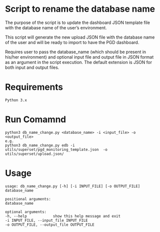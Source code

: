 # Script to rename the database name 

The purpose of the script is to update the dashboard JSON template file with the database name of the user’s environment. 

This script will generate the new upload JSON file with the database name of the user and will be ready to import to have the PGD dashboard.  

Requires user to pass the database_name (which should be present in his/her environment) and optional input file and output file in JSON format as an argument in the script execution. The default extension is JSON for both input and output files. 

# Requirements

    Python 3.x 

# Run Comamnd

    python3 db_name_change.py <database_name> -i <input_file> -o <output_file>
    e.g.
    python3 db_name_change.py edb -i utils/superset/pgd_monitoring_template.json  -o utils/superset/upload.json/
 
# Usage
    usage: db_name_change.py [-h] [-i INPUT_FILE] [-o OUTPUT_FILE] database_name

    positional arguments:
    database_name

    optional arguments:
    -h, --help            show this help message and exit
    -i INPUT_FILE, --input_file INPUT_FILE
    -o OUTPUT_FILE, --output_file OUTPUT_FILE
